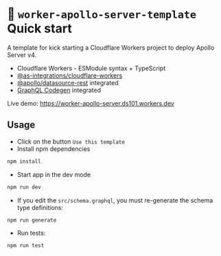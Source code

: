 # 👷 `worker-apollo-server-template` Quick start

A template for kick starting a Cloudflare Workers project to deploy Apollo Server v4.

- Cloudflare Workers - ESModule syntax + TypeScript
- [@as-integrations/cloudflare-workers](https://www.npmjs.com/package/@as-integrations/cloudflare-workers)
- [@apollo/datasource-rest](https://www.npmjs.com/package/@apollo/datasource-rest) integrated
- [GraphQL Codegen](https://the-guild.dev/graphql/codegen) integrated

Live demo: https://worker-apollo-server.ds101.workers.dev

## Usage

- Click on the button `Use this template`
- Install npm dependencies

```bash
npm install
```

- Start app in the dev mode

```bash
npm run dev
```

- If you edit the `src/schema.graphql`, you must re-generate the schema type definitions:

```bash
npm run generate
```

- Run tests:

```bash
npm run test
```
